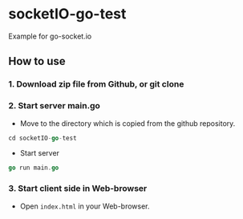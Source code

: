 # socketIO-go-test
Example for go-socket.io


## How to use

### 1. Download zip file from Github, or git clone

### 2. Start server main.go
- Move to the directory which is copied from the github repository.
```go
cd socketIO-go-test
```
- Start server
```go
go run main.go
```

### 3. Start client side in Web-browser
- Open ```index.html``` in your Web-browser.
